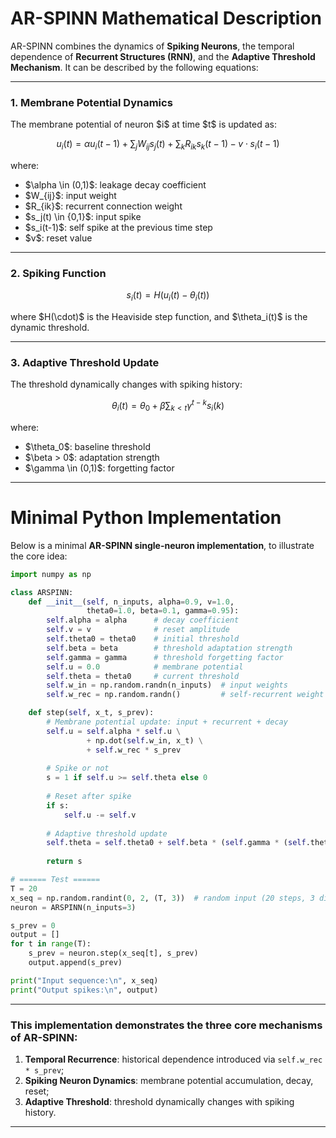 
# AR-SPINN Mathematical Description

AR-SPINN combines the dynamics of **Spiking Neurons**, the temporal dependence of **Recurrent Structures (RNN)**, and the **Adaptive Threshold Mechanism**.
It can be described by the following equations:

---

### 1. Membrane Potential Dynamics

The membrane potential of neuron \$i\$ at time \$t\$ is updated as:

$$
u_i(t) = \alpha u_i(t-1) + \sum_{j} W_{ij} s_j(t) + \sum_{k} R_{ik} s_k(t-1) - v \cdot s_i(t-1)
$$

where:

* \$\alpha \in (0,1)\$: leakage decay coefficient
* \$W\_{ij}\$: input weight
* \$R\_{ik}\$: recurrent connection weight
* \$s\_j(t) \in {0,1}\$: input spike
* \$s\_i(t-1)\$: self spike at the previous time step
* \$v\$: reset value

---

### 2. Spiking Function

$$
s_i(t) = H\big(u_i(t) - \theta_i(t)\big)
$$

where \$H(\cdot)\$ is the Heaviside step function, and \$\theta\_i(t)\$ is the dynamic threshold.

---

### 3. Adaptive Threshold Update

The threshold dynamically changes with spiking history:

$$
\theta_i(t) = \theta_0 + \beta \sum_{k < t} \gamma^{t-k} s_i(k)
$$

where:

* \$\theta\_0\$: baseline threshold
* \$\beta > 0\$: adaptation strength
* \$\gamma \in (0,1)\$: forgetting factor

---

# Minimal Python Implementation

Below is a minimal **AR-SPINN single-neuron implementation**, to illustrate the core idea:

```python
import numpy as np

class ARSPINN:
    def __init__(self, n_inputs, alpha=0.9, v=1.0,
                 theta0=1.0, beta=0.1, gamma=0.95):
        self.alpha = alpha      # decay coefficient
        self.v = v              # reset amplitude
        self.theta0 = theta0    # initial threshold
        self.beta = beta        # threshold adaptation strength
        self.gamma = gamma      # threshold forgetting factor
        self.u = 0.0            # membrane potential
        self.theta = theta0     # current threshold
        self.w_in = np.random.randn(n_inputs)  # input weights
        self.w_rec = np.random.randn()         # self-recurrent weight

    def step(self, x_t, s_prev):
        # Membrane potential update: input + recurrent + decay
        self.u = self.alpha * self.u \
                 + np.dot(self.w_in, x_t) \
                 + self.w_rec * s_prev
        
        # Spike or not
        s = 1 if self.u >= self.theta else 0
        
        # Reset after spike
        if s:
            self.u -= self.v
        
        # Adaptive threshold update
        self.theta = self.theta0 + self.beta * (self.gamma * (self.theta - self.theta0) + s)
        
        return s

# ====== Test ======
T = 20
x_seq = np.random.randint(0, 2, (T, 3))  # random input (20 steps, 3 dimensions)
neuron = ARSPINN(n_inputs=3)

s_prev = 0
output = []
for t in range(T):
    s_prev = neuron.step(x_seq[t], s_prev)
    output.append(s_prev)

print("Input sequence:\n", x_seq)
print("Output spikes:\n", output)
```

---

### This implementation demonstrates the three core mechanisms of **AR-SPINN**:

1. **Temporal Recurrence**: historical dependence introduced via `self.w_rec * s_prev`;
2. **Spiking Neuron Dynamics**: membrane potential accumulation, decay, reset;
3. **Adaptive Threshold**: threshold dynamically changes with spiking history.

---

